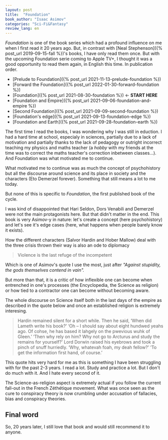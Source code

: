```yaml
---
layout: post
title:  "Foundation"
book_author: "Isaac Asimov"
categories: "Sci-Fi&Fantasy"
review_lang: en
---
```


*Foundation* is one of the book series which had a profound influence on me when I first read it 20 years ago. But, in contrast with [Neal Stephenson]({% post_url 2019-09-15-fall %})'s books, I have only read them once. But with the upcoming Foundation serie coming to Apple TV+, I thought it was a good opportunity to read them again, in English this time. In publication order.

- [Prelude to Foundation]({% post_url 2021-11-13-prelude-foundation %})
- [Forward the Foundation]({% post_url 2022-01-30-forward-foundation %})
- [Foundation]({% post_url 2021-08-30-foundation %}) ← **START HERE**
- [Foundation and Empire]({% post_url 2021-09-06-foundation-and-empire %})
- [Second Foundation]({% post_url 2021-09-09-second-foundation %})
- [Foundation's edge]({% post_url 2021-09-13-foundation-edge %})
- [Foundation and Earth]({% post_url 2021-09-28-foundation-earth %})

The first time I read the books, I was wondering why I was still in eduction. I had a hard time at school, especialy in sciences, partially due to a lack of motivation and partially thanks to the lack of pedagogy or outright incorrect teaching my physics and maths teacher (a *hobby* with my friends at the time was to correct the maths teacher's correction inbetween classes...). And Foundation was what motivated me to continue.

What motivated me to continue was as much the concept of psychohistory but all the discourse around science and its place in society and the characters (Eto Demerzel forever). Something that still means a lot to me today.

But none of this is specific to *Foundation*, the first published book of the cycle.

I was kind of disappointed that Hari Seldon, Dors Venabili and Demerzel were not the main protagonists here. But that didn't matter in the end. This book is very Asimov-y in nature: let's create a concept (here psychohistory) and let's see it's edge cases (here, what happens when people barely know it exists).

How the different characters (Salvor Hardin and Hober Mallow) deal with the three crisis thrown their way is also an ode to diplomacy

> Violence is the last refuge of the incompetent

Which is one of Asimov's quote I use the most, just after *"Against stupidity, the gods themselves contend in vain".*

But more than that, it is a critic of how inflexible one can become when entrenched in one's processes (the Encyclopedia, the Science as religion) or how tied to a contractor one can become without becoming aware.

The whole discourse on Science itself both in the last days of the empire as described in the quote below and once an established religion is extremely interesing.

> Hardin remained silent for a short while. Then he said, ‘When did Lameth write his book?’ ‘Oh – I should say about eight hundwed yeahs ago. Of cohse, he has based it lahgely on the pwevious wuhk of Gleen.’ ‘Then why rely on him? Why not go to Arcturus and study the remains for yourself?’ Lord Dorwin raised his eyebrows and took a pinch of snuff hurriedly. ‘Why, whatevah foah, my deah fellow?’ ‘To get the information first hand, of course.’

This quote hits very hard for me as this is something I have been struggling with for the past 2-3 years. I read a lot. Study and practice a lot. But I don't do much with it. And I hate every second of it.

The Science-as-religion aspect is extremely actual if you follow the current fall-out in the French Zéthétique movement. What was once seen as the cure to conspiracy theory is now crumbling under accusation of fallacies, bias and conspiracy theories.

## Final word

So, 20 years later, I still love that book and would still recommend it to anyone.